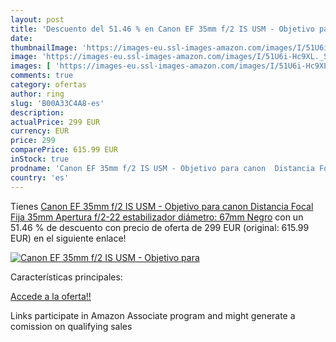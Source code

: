 ```yaml
---
layout: post
title: 'Descuento del 51.46 % en Canon EF 35mm f/2 IS USM - Objetivo para'
date: 
thumbnailImage: 'https://images-eu.ssl-images-amazon.com/images/I/51U6i-Hc9XL._SL200_.jpg'
image: 'https://images-eu.ssl-images-amazon.com/images/I/51U6i-Hc9XL._SL200_.jpg'
images: [ 'https://images-eu.ssl-images-amazon.com/images/I/51U6i-Hc9XL._SL200_.jpg' ]
comments: true
category: ofertas
author: ring
slug: 'B00A33C4A8-es'
description:
actualPrice: 299 EUR
currency: EUR
price: 299
comparePrice: 615.99 EUR
inStock: true
prodname: 'Canon EF 35mm f/2 IS USM - Objetivo para canon  Distancia Focal Fija 35mm  Apertura f/2-22  estabilizador  diámetro: 67mm  Negro'
country: 'es'
---
```


Tienes [Canon EF 35mm f/2 IS USM - Objetivo para canon  Distancia Focal Fija 35mm  Apertura f/2-22  estabilizador  diámetro: 67mm  Negro](https://www.amazon.es/dp/B00A33C4A8/?tag=tolees-21) con un 51.46 % de descuento con precio de oferta de 299 EUR (original: 615.99 EUR) en el siguiente enlace!

[![Canon EF 35mm f/2 IS USM - Objetivo para](https://images-eu.ssl-images-amazon.com/images/I/51U6i-Hc9XL._SL200_.jpg)](https://www.amazon.es/dp/B00A33C4A8/?tag=tolees-21)

Características principales:


[Accede a la oferta!!](https://www.amazon.es/dp/B00A33C4A8/?tag=tolees-21)

Links participate in Amazon Associate program and might generate a comission on qualifying sales


